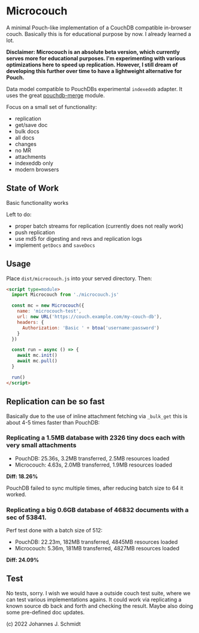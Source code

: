# Microcouch
A minimal Pouch-like implementation of a CouchDB compatible in-browser couch. Basically this is for educational purpose by now. I already learned a lot.

**Disclaimer: Microcouch is an absolute beta version, which currently serves more for educational purposes. I'm experimenting with various optimizations here to speed up replication. However, I still dream of developing this further over time to have a lightweight alternative for Pouch.**

Data model compatible to PouchDBs experimental `indexeddb` adapter. It uses the great [pouchdb-merge](https://github.com/pouchdb/pouchdb/tree/master/packages/node_modules/pouchdb-merge) module.

Focus on a small set of functionality:
* replication
* get/save doc
* bulk docs
* all docs
* changes
* no MR
* attachments
* indexeddb only
* modern browsers


## State of Work
Basic functionality works

Left to do:
* proper batch streams for replication (currently does not really work)
* push replication
* use md5 for digesting and revs and replication logs
* implement `getDocs` and `saveDocs`


## Usage
Place `dist/microcouch.js` into your served directory. Then:

```html
<script type=module>
  import Microcouch from './microcouch.js'

  const mc = new Microcouch({
    name: 'microcouch-test',
    url: new URL('https://couch.example.com/my-couch-db'),
    headers: {
      Authorization: 'Basic ' + btoa('username:password')
    }
  })

  const run = async () => {
    await mc.init()
    await mc.pull()
  }

  run()
</script>
```

## Replication can be so fast
Basically due to the use of inline attachment fetching via `_bulk_get` this is about 4-5 times faster than PouchDB:

### Replicating a 1.5MB database with 2326 tiny docs each with very small attachments
* PouchDB: 25.36s, 3.2MB transferred, 2.5MB resources loaded
* Microcouch: 4.63s, 2.0MB transferred, 1.9MB resources loaded

**Diff: 18.26%**

PouchDB failed to sync multiple times, after reducing batch size to 64 it worked.

### Replicating a big 0.6GB database of 46832 documents with a sec of 53841.
Perf test done with a batch size of 512:

* PouchDB: 22.23m, 182MB transferred, 4845MB resources loaded 
* Microcouch: 5.36m, 181MB transferred, 4827MB resources loaded

**Diff: 24.09%**


## Test
No tests, sorry. I wish we would have a outside couch test suite, where we can test various implementations agains. It could work via replicating a known source db back and forth and checking the result. Maybe also doing some pre-defined doc updates.


(c) 2022 Johannes J. Schmidt
